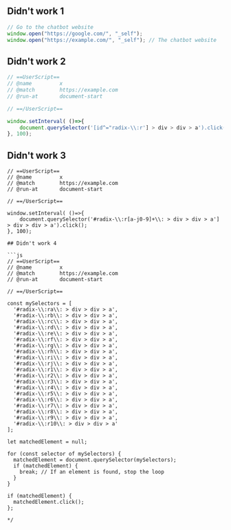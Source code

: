 ## Didn't work 1

```js
// Go to the chatbot website
window.open("https://google.com/", "_self");
window.open("https://example.com/", "_self"); // The chatbot website
```

## Didn't work 2

```js
// ==UserScript==
// @name         x
// @match        https://example.com
// @run-at       document-start

// ==/UserScript==

window.setInterval( ()=>{
    document.querySelector('[id^="radix-\\:r'] > div > div > a').click();
}, 100);
```

## Didn't work 3

```
// ==UserScript==
// @name         x
// @match        https://example.com
// @run-at       document-start

// ==/UserScript==

window.setInterval( ()=>{
    document.querySelector('#radix-\\:r[a-j0-9]+\\: > div > div > a'] > div > div > a').click();
}, 100);

## Didn't work 4

```js
// ==UserScript==
// @name         x
// @match        https://example.com
// @run-at       document-start

// ==/UserScript==

const mySelectors = [
  '#radix-\\:ra\\: > div > div > a',
  '#radix-\\:rb\\: > div > div > a',
  '#radix-\\:rc\\: > div > div > a',
  '#radix-\\:rd\\: > div > div > a',
  '#radix-\\:re\\: > div > div > a',
  '#radix-\\:rf\\: > div > div > a',
  '#radix-\\:rg\\: > div > div > a',
  '#radix-\\:rh\\: > div > div > a',
  '#radix-\\:ri\\: > div > div > a',
  '#radix-\\:rj\\: > div > div > a',
  '#radix-\\:r1\\: > div > div > a',
  '#radix-\\:r2\\: > div > div > a',
  '#radix-\\:r3\\: > div > div > a',
  '#radix-\\:r4\\: > div > div > a',
  '#radix-\\:r5\\: > div > div > a',
  '#radix-\\:r6\\: > div > div > a',
  '#radix-\\:r7\\: > div > div > a',
  '#radix-\\:r8\\: > div > div > a',
  '#radix-\\:r9\\: > div > div > a',
  '#radix-\\:r10\\: > div > div > a'
];

let matchedElement = null;

for (const selector of mySelectors) {
  matchedElement = document.querySelector(mySelectors);
  if (matchedElement) {
    break; // If an element is found, stop the loop
  }
}

if (matchedElement) {
  matchedElement.click();
};

*/
```
